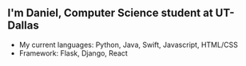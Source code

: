 ## I'm Daniel, Computer Science student at UT-Dallas
- My current languages: Python, Java, Swift, Javascript, HTML/CSS
- Framework: Flask, Django, React

